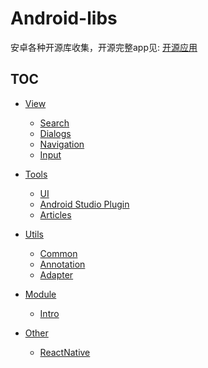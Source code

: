 # Android-libs
安卓各种开源库收集，开源完整app见: [开源应用](https://github.com/wenmin92/Android-libs/blob/master/开源应用.md)


TOC
---

+ [View](/View.md)
  + [Search](/View.md#search)
  + [Dialogs](/View.md#dialogs)
  + [Navigation](/View.md#navigation)
  + [Input](/View.md#input)

+ [Tools](/Tools.md)
  + [UI](/Tools.md#ui)
  + [Android Studio Plugin](/Tools.md#androiid-studio-plugin)
  + [Articles](/Tools.md#articles)

+ [Utils](/Utils.md)
  + [Common](/Utils.md#common)
  + [Annotation](/Utils.md#annotation)
  + [Adapter](/Utils.md#adapter)

+ [Module](/Module.md)
  + [Intro](/Module.md#intro)

+ [Other](/Other.md)
  + [ReactNative](/Other.md#ReactNative)